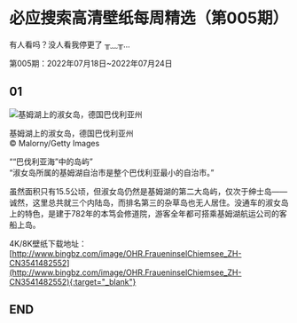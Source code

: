 # 必应搜索高清壁纸每周精选（第005期）

有人看吗？没人看我停更了 ╥﹏╥...

第005期：2022年07月18日~2022年07月24日

## 01

![基姆湖上的淑女岛，德国巴伐利亚州](http://www.bingbz.com/oss/bingbz/images/OHR.FraueninselChiemsee_ZH-CN3541482552.jpg)

基姆湖上的淑女岛，德国巴伐利亚州<br />
© Malorny/Getty Images

““巴伐利亚海”中的岛屿”<br />
“淑女岛所属的基姆湖自治市是整个巴伐利亚最小的自治市。”

虽然面积只有15.5公顷，但淑女岛仍然是基姆湖的第二大岛屿，仅次于绅士岛——诚然，这里总共就三个内陆岛，而排名第三的杂草岛也无人居住。没通车的淑女岛上的特色，是建于782年的本笃会修道院，游客全年都可搭乘基姆湖航运公司的客船上岛。

4K/8K壁纸下载地址：[http://www.bingbz.com/image/OHR.FraueninselChiemsee_ZH-CN3541482552](http://www.bingbz.com/image/OHR.FraueninselChiemsee_ZH-CN3541482552){:target="_blank"}

## END
